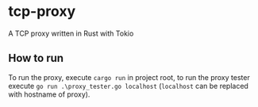 # tcp-proxy
A TCP proxy written in Rust with Tokio

## How to run
To run the proxy, execute `cargo run` in project root, to run the proxy tester execute `go run .\proxy_tester.go localhost` (`localhost` can be replaced with hostname of proxy).